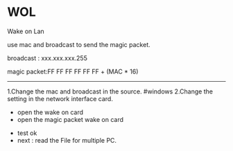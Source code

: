 # WOL

Wake on Lan

use mac and broadcast to send the magic packet.

broadcast : xxx.xxx.xxx.255

magic packet:FF FF FF FF FF FF + (MAC * 16)

-----------------------------------------------------------

1.Change the mac and broadcast in the source.
#windows
2.Change the setting in the network interface card.
 - open the wake on card
 - open the magic packet wake on card


* test ok
* next : read the File for multiple PC.
